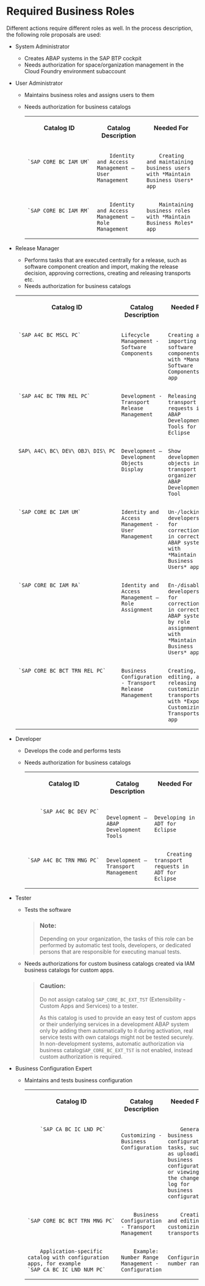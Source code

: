 <!-- loio01c96eda913b4550afc04ea3aa3087a7 -->

# Required Business Roles

Different actions require different roles as well. In the process description, the following role proposals are used:

-   System Administrator
    -   Creates ABAP systems in the SAP BTP cockpit 
    -   Needs authorization for space/organization management in the Cloud Foundry environment subaccount

-   User Administrator
    -   Maintains business roles and assigns users to them
    -   Needs authorization for business catalogs


        <table>
        <tr>
        <th valign="top">

        Catalog ID


        
        </th>
        <th valign="top">

        Catalog Description


        
        </th>
        <th valign="top">

        Needed For


        
        </th>
        </tr>
        <tr>
        <td valign="top">
        
                `SAP_CORE_BC_IAM_UM`


        
        </td>
        <td valign="top">
        
                Identity and Access Management – User Management


        
        </td>
        <td valign="top">
        
                Creating and maintaining business users with *Maintain Business Users* app


        
        </td>
        </tr>
        <tr>
        <td valign="top">
        
                `SAP_CORE_BC_IAM_RM`


        
        </td>
        <td valign="top">
        
                Identity and Access Management –Role Management


        
        </td>
        <td valign="top">
        
                Maintaining business roles with *Maintain Business Roles* app


        
        </td>
        </tr>
        </table>
        

-   Release Manager

    -   Performs tasks that are executed centrally for a release, such as software component creation and import, making the release decision, approving corrections, creating and releasing transports etc.
    -   Needs authorization for business catalogs


    <table>
    <tr>
    <th valign="top">

    Catalog ID


    
    </th>
    <th valign="top">

    Catalog Description


    
    </th>
    <th valign="top">

    Needed For


    
    </th>
    </tr>
    <tr>
    <td valign="top">
    
        `SAP_A4C_BC_MSCL_PC`


    
    </td>
    <td valign="top">
    
        Lifecycle Management - Software Components


    
    </td>
    <td valign="top">
    
        Creating and importing software components with *Manage Software Components* app


    
    </td>
    </tr>
    <tr>
    <td valign="top">
    
        `SAP_A4C_BC_TRN_REL_PC`


    
    </td>
    <td valign="top">
    
        Development - Transport Release Management


    
    </td>
    <td valign="top">
    
        Releasing transport requests in ABAP Development Tools for Eclipse


    
    </td>
    </tr>
    <tr>
    <td valign="top">
    
        SAP\_A4C\_BC\_DEV\_OBJ\_DIS\_PC


    
    </td>
    <td valign="top">
    
        Development – Development Objects Display


    
    </td>
    <td valign="top">
    
        Show development objects in transport organizer in ABAP Development Tool


    
    </td>
    </tr>
    <tr>
    <td valign="top">
    
        `SAP_CORE_BC_IAM_UM`


    
    </td>
    <td valign="top">
    
        Identity and Access Management - User Management


    
    </td>
    <td valign="top">
    
        Un-/locking developers for corrections in correction ABAP systems with *Maintain Business Users* app


    
    </td>
    </tr>
    <tr>
    <td valign="top">
    
        `SAP_CORE_BC_IAM_RA`


    
    </td>
    <td valign="top">
    
        Identity and Access Management – Role Assignment


    
    </td>
    <td valign="top">
    
        En-/disabling developers for corrections in correction ABAP systems by role assignment with *Maintain Business Users* app


    
    </td>
    </tr>
    <tr>
    <td valign="top">
    
        `SAP_CORE_BC_BCT_TRN_REL_PC`


    
    </td>
    <td valign="top">
    
        Business Configuration - Transport Release Management


    
    </td>
    <td valign="top">
    
        Creating, editing, and releasing customizing transports with *Export Customizing Transports* app


    
    </td>
    </tr>
    </table>
    
-   Developer
    -   Develops the code and performs tests
    -   Needs authorization for business catalogs


        <table>
        <tr>
        <th valign="top">

        Catalog ID


        
        </th>
        <th valign="top">

        Catalog Description


        
        </th>
        <th valign="top">

        Needed For


        
        </th>
        </tr>
        <tr>
        <td valign="top">
        
                `SAP_A4C_BC_DEV_PC`


        
        </td>
        <td valign="top">
        
                Development – ABAP Development Tools


        
        </td>
        <td valign="top">
        
                Developing in ADT for Eclipse


        
        </td>
        </tr>
        <tr>
        <td valign="top">
        
                `SAP_A4C_BC_TRN_MNG_PC`


        
        </td>
        <td valign="top">
        
                Development – Transport Management


        
        </td>
        <td valign="top">
        
                Creating transport requests in ADT for Eclipse


        
        </td>
        </tr>
        </table>
        

-   Tester
    -   Tests the software

        > ### Note:  
        > Depending on your organization, the tasks of this role can be performed by automatic test tools, developers, or dedicated persons that are responsible for executing manual tests.

    -   Needs authorizations for custom business catalogs created via IAM business catalogs for custom apps.

        > ### Caution:  
        > Do not assign catalog `SAP_CORE_BC_EXT_TST` \(Extensibility - Custom Apps and Services\) to a tester.
        > 
        > As this catalog is used to provide an easy test of custom apps or their underlying services in a development ABAP system only by adding them automatically to it during activation, real service tests with own catalogs might not be tested securely. In non-development systems, automatic authorization via business catalog`SAP_CORE_BC_EXT_TST` is not enabled, instead custom authorization is required.


-   Business Configuration Expert
    -   Maintains and tests business configuration


        <table>
        <tr>
        <th valign="top">

        Catalog ID


        
        </th>
        <th valign="top">

        Catalog Description


        
        </th>
        <th valign="top">

        Needed For


        
        </th>
        </tr>
        <tr>
        <td valign="top">
        
                `SAP_CA_BC_IC_LND_PC`


        
        </td>
        <td valign="top">
        
                Customizing - Business Configuration


        
        </td>
        <td valign="top">
        
                General business configuration tasks, such as uploading business configuration or viewing the change log for business configuration


        
        </td>
        </tr>
        <tr>
        <td valign="top">
        
                `SAP_CORE_BC_BCT_TRN_MNG_PC`


        
        </td>
        <td valign="top">
        
                Business Configuration - Transport Management


        
        </td>
        <td valign="top">
        
                Creating and editing customizing transports


        
        </td>
        </tr>
        <tr>
        <td valign="top">
        
                Application-specific catalog with configuration apps, for example `SAP_CA_BC_IC_LND_NUM_PC`


        
        </td>
        <td valign="top">
        
                Example: Number Range Management - Configuration


        
        </td>
        <td valign="top">
        
                Configuring number ranges


        
        </td>
        </tr>
        </table>
        


